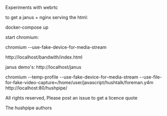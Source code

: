 
Experiments with webrtc

to get a janus + nginx serving the html:

docker-compose up

start chromium:

chromium --use-fake-device-for-media-stream


http://localhost/bandwith/index.html

janus demo's:
http://localhost/janus


chromium --temp-profile --use-fake-device-for-media-stream --use-file-for-fake-video-capture=/home/user/javascript/hushtalk/foreman.y4m http://localhost:80/hushpipe/

All rights reserved, 
Please post an issue to get a licence quote

The hushpipe authors

